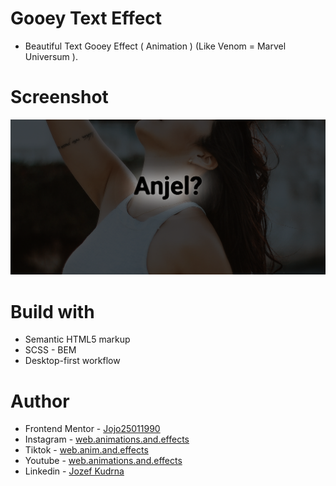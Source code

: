 # Gooey Text Effect

- Beautiful Text Gooey Effect ( Animation ) (Like Venom = Marvel Universum ).

# Screenshot

![](./Screenshot%20%20Gooey%20Text%20Effect.png)

# Build with

- Semantic HTML5 markup
- SCSS - BEM
- Desktop-first workflow

# Author

- Frontend Mentor - [Jojo25011990](https://www.frontendmentor.io/profile/Jojo25011990)
- Instagram - [web.animations.and.effects](https://www.instagram.com/web.animations.and.effects)
- Tiktok - [web.anim.and.effects](https://www.tiktok.com/@web.anim.and.effects)
- Youtube - [web.animations.and.effects](https://www.youtube.com/@web.animations.and.effects)
- Linkedin - [Jozef Kudrna](https://www.linkedin.com/in/jozef-kudrna-28b580295)
